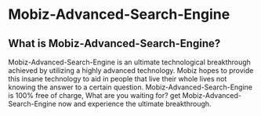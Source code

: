 # Mobiz-Advanced-Search-Engine
## What is Mobiz-Advanced-Search-Engine?
Mobiz-Advanced-Search-Engine is an ultimate technological breakthrough achieved by utilizing a highly advanced technology. 
Mobiz hopes to provide this insane technology to aid in people 
that live their whole lives not knowing the answer to a certain question. Mobiz-Advanced-Search-Engine is 100% 
free of charge, What are you waiting for? get Mobiz-Advanced-Search-Engine now and experience the ultimate breakthrough.
